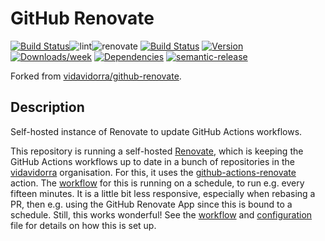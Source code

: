 # GitHub Renovate

[![Build Status](https://drone.kilic.dev/api/badges/cenk1cenk2/renovate/status.svg)](https://drone.kilic.dev/cenk1cenk2/renovate)![lint](https://github.com/cenk1cenk2/renovate/workflows/lint/badge.svg)![renovate](https://github.com/cenk1cenk2/renovate/workflows/renovate/badge.svg) [![Build Status](https://drone.kilic.dev/api/badges/cenk1cenk2/@cenk1cenk2/renovate/status.svg)](https://drone.kilic.dev/cenk1cenk2/@cenk1cenk2/renovate) [![Version](https://img.shields.io/npm/v/@cenk1cenk2/renovate.svg)](https://npmjs.org/package/@cenk1cenk2/renovate) [![Downloads/week](https://img.shields.io/npm/dw/@cenk1cenk2/renovate.svg)](https://npmjs.org/package/@cenk1cenk2/renovate) [![Dependencies](https://img.shields.io/librariesio/release/npm/@cenk1cenk2/renovate)](https://npmjs.org/package/@cenk1cenk2/renovate) [![semantic-release](https://img.shields.io/badge/%20%20%F0%9F%93%A6%F0%9F%9A%80-semantic--release-e10079.svg)](https://github.com/semantic-release/semantic-release)

Forked from [vidavidorra/github-renovate](https://github.com/vidavidorra/github-renovate).

<!-- toc -->
<!-- tocstop -->

## Description

Self-hosted instance of Renovate to update GitHub Actions workflows.

This repository is running a self-hosted [Renovate](https://renovate.whitesourcesoftware.com/), which is keeping the GitHub Actions workflows up to date in a bunch of repositories in the [vidavidorra](https://github.com/vidavidorra) organisation. For this, it uses the [github-actions-renovate](https://github.com/vidavidorra/github-action-renovate) action. The [workflow](./.github/workflows/renovate.yml) for this is running on a schedule, to run e.g. every fifteen minutes. It is a little bit less responsive, especially when rebasing a PR, then e.g. using the GitHub Renovate App since this is bound to a schedule. Still, this works wonderful! See the [workflow](./.github/workflows/renovate.yml) and [configuration](./src/config.js) file for details on how this is set up.
